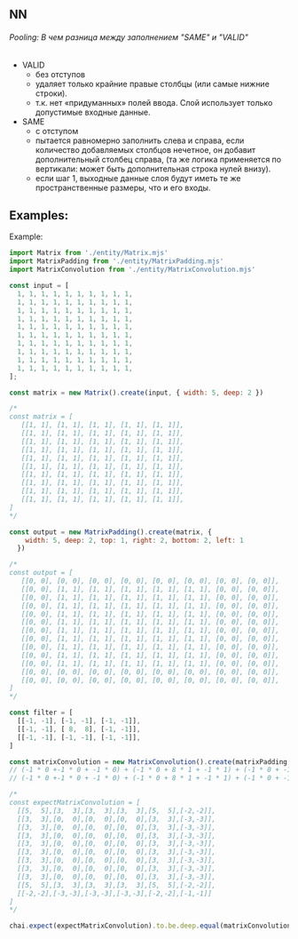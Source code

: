 NN
--

###### Pooling: В чем разница между заполнением "SAME" и "VALID"

- VALID
  - без отступов
  - удаляет только крайние правые столбцы (или самые нижние строки).
  - т.к. нет «придуманных» полей ввода. Слой использует только допустимые входные данные.
- SAME
  - с отступом
  - пытается равномерно заполнить слева и справа, если количество добавляемых столбцов нечетное, он добавит дополнительный столбец справа, (та же логика применяется по вертикали: может быть дополнительная строка нулей внизу).
  - если шаг 1, выходные данные слоя будут иметь те же пространственные размеры, что и его входы.

## Examples:

Example:
```js
import Matrix from './entity/Matrix.mjs'
import MatrixPadding from './entity/MatrixPadding.mjs'
import MatrixConvolution from './entity/MatrixConvolution.mjs'

const input = [
  1, 1, 1, 1, 1, 1, 1, 1, 1, 1,
  1, 1, 1, 1, 1, 1, 1, 1, 1, 1,
  1, 1, 1, 1, 1, 1, 1, 1, 1, 1,
  1, 1, 1, 1, 1, 1, 1, 1, 1, 1,
  1, 1, 1, 1, 1, 1, 1, 1, 1, 1,
  1, 1, 1, 1, 1, 1, 1, 1, 1, 1,
  1, 1, 1, 1, 1, 1, 1, 1, 1, 1,
  1, 1, 1, 1, 1, 1, 1, 1, 1, 1,
  1, 1, 1, 1, 1, 1, 1, 1, 1, 1,
  1, 1, 1, 1, 1, 1, 1, 1, 1, 1,
];

const matrix = new Matrix().create(input, { width: 5, deep: 2 })

/*
const matrix = [
   [[1, 1], [1, 1], [1, 1], [1, 1], [1, 1]],
   [[1, 1], [1, 1], [1, 1], [1, 1], [1, 1]],
   [[1, 1], [1, 1], [1, 1], [1, 1], [1, 1]],
   [[1, 1], [1, 1], [1, 1], [1, 1], [1, 1]],
   [[1, 1], [1, 1], [1, 1], [1, 1], [1, 1]],
   [[1, 1], [1, 1], [1, 1], [1, 1], [1, 1]],
   [[1, 1], [1, 1], [1, 1], [1, 1], [1, 1]],
   [[1, 1], [1, 1], [1, 1], [1, 1], [1, 1]],
   [[1, 1], [1, 1], [1, 1], [1, 1], [1, 1]],
   [[1, 1], [1, 1], [1, 1], [1, 1], [1, 1]],
]
*/

const output = new MatrixPadding().create(matrix, { 
    width: 5, deep: 2, top: 1, right: 2, bottom: 2, left: 1 
  })

/*
const output = [
   [[0, 0], [0, 0], [0, 0], [0, 0], [0, 0], [0, 0], [0, 0], [0, 0]],
   [[0, 0], [1, 1], [1, 1], [1, 1], [1, 1], [1, 1], [0, 0], [0, 0]],
   [[0, 0], [1, 1], [1, 1], [1, 1], [1, 1], [1, 1], [0, 0], [0, 0]],
   [[0, 0], [1, 1], [1, 1], [1, 1], [1, 1], [1, 1], [0, 0], [0, 0]],
   [[0, 0], [1, 1], [1, 1], [1, 1], [1, 1], [1, 1], [0, 0], [0, 0]],
   [[0, 0], [1, 1], [1, 1], [1, 1], [1, 1], [1, 1], [0, 0], [0, 0]],
   [[0, 0], [1, 1], [1, 1], [1, 1], [1, 1], [1, 1], [0, 0], [0, 0]],
   [[0, 0], [1, 1], [1, 1], [1, 1], [1, 1], [1, 1], [0, 0], [0, 0]],
   [[0, 0], [1, 1], [1, 1], [1, 1], [1, 1], [1, 1], [0, 0], [0, 0]],
   [[0, 0], [1, 1], [1, 1], [1, 1], [1, 1], [1, 1], [0, 0], [0, 0]],
   [[0, 0], [1, 1], [1, 1], [1, 1], [1, 1], [1, 1], [0, 0], [0, 0]],
   [[0, 0], [0, 0], [0, 0], [0, 0], [0, 0], [0, 0], [0, 0], [0, 0]],
   [[0, 0], [0, 0], [0, 0], [0, 0], [0, 0], [0, 0], [0, 0], [0, 0]],
]
*/

const filter = [
  [[-1, -1], [-1, -1], [-1, -1]],
  [[-1, -1], [ 8,  8], [-1, -1]],
  [[-1, -1], [-1, -1], [-1, -1]],
]

const matrixConvolution = new MatrixConvolution().create(matrixPadding, { filter })
// (-1 * 0 +-1 * 0 + -1 * 0) + (-1 * 0 + 8 * 1 + -1 * 1) + (-1 * 0 + -1 * 1 + -1 * 1) = 5 === matrixConvolution[0][0][0]
// (-1 * 0 +-1 * 0 + -1 * 0) + (-1 * 0 + 8 * 1 + -1 * 1) + (-1 * 0 + -1 * 1 + -1 * 1) = 5 === matrixConvolution[0][0][1]

/*
const expectMatrixConvolution = [
  [[5,  5],[3,  3],[3,  3],[3,  3],[5,  5],[-2,-2]],
  [[3,  3],[0,  0],[0,  0],[0,  0],[3,  3],[-3,-3]],
  [[3,  3],[0,  0],[0,  0],[0,  0],[3,  3],[-3,-3]],
  [[3,  3],[0,  0],[0,  0],[0,  0],[3,  3],[-3,-3]],
  [[3,  3],[0,  0],[0,  0],[0,  0],[3,  3],[-3,-3]],
  [[3,  3],[0,  0],[0,  0],[0,  0],[3,  3],[-3,-3]],
  [[3,  3],[0,  0],[0,  0],[0,  0],[3,  3],[-3,-3]],
  [[3,  3],[0,  0],[0,  0],[0,  0],[3,  3],[-3,-3]],
  [[3,  3],[0,  0],[0,  0],[0,  0],[3,  3],[-3,-3]],
  [[5,  5],[3,  3],[3,  3],[3,  3],[5,  5],[-2,-2]],
  [[-2,-2],[-3,-3],[-3,-3],[-3,-3],[-2,-2],[-1,-1]]
]
*/

chai.expect(expectMatrixConvolution).to.be.deep.equal(matrixConvolution)

```
